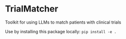 # TrialMatcher

Toolkit for using LLMs to match patients with clinical trials

Use by installing this package locally: `pip install -e .`